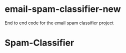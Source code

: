 # email-spam-classifier-new
End to end code for the email spam classifier project
# Spam-Classifier
